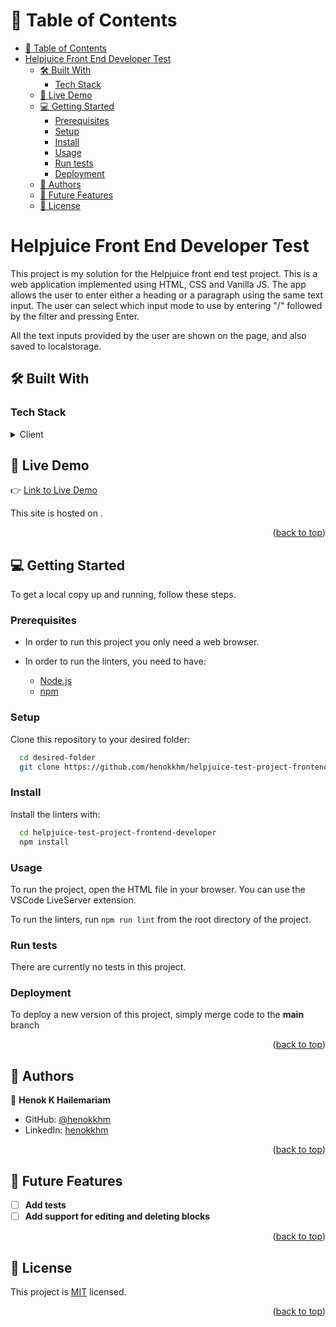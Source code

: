<a name="readme-top"></a>

<!-- TABLE OF CONTENTS -->

# 📗 Table of Contents

- [📗 Table of Contents](#-table-of-contents)
- [Helpjuice Front End Developer Test ](#helpjuice-front-end-developer-test-)
  - [🛠 Built With ](#-built-with-)
    - [Tech Stack ](#tech-stack-)
  - [🚀 Live Demo ](#-live-demo-)
  - [💻 Getting Started ](#-getting-started-)
    - [Prerequisites](#prerequisites)
    - [Setup](#setup)
    - [Install](#install)
    - [Usage](#usage)
    - [Run tests](#run-tests)
    - [Deployment](#deployment)
  - [👥 Authors ](#-authors-)
  - [🔭 Future Features ](#-future-features-)
  - [📝 License ](#-license-)

<!-- PROJECT DESCRIPTION -->

# Helpjuice Front End Developer Test <a name="about-project"></a>

This project is my solution for the Helpjuice front end test project. This is a web application implemented using HTML, CSS and Vanilla JS. The app allows the user to enter either a heading or a paragraph using the same text input. The user can select which input mode to use by entering "/" followed by the filter and pressing Enter. 

All the text inputs provided by the user are shown on the page, and also saved to localstorage.

## 🛠 Built With <a name="built-with"></a>

### Tech Stack <a name="tech-stack"></a>

<details>
  <summary>Client</summary>
  <ul>
    <li><a href="https://developer.mozilla.org/en-US/docs/Web/HTML">HTML</a></li>
    <li><a href="https://developer.mozilla.org/en-US/docs/Web/CSS">CSS</a></li>
    <li><a href="https://developer.mozilla.org/en-US/docs/Web/JavaScript">JavaScript</a></li>
  </ul>
</details>

</details>


<!-- LIVE DEMO -->

## 🚀 Live Demo <a name="live-demo"></a>

👉 [Link to Live Demo]()

This site is hosted on []().

<p align="right">(<a href="#readme-top">back to top</a>)</p>

<!-- GETTING STARTED -->

## 💻 Getting Started <a name="getting-started"></a>

To get a local copy up and running, follow these steps.

### Prerequisites

- In order to run this project you only need a web browser.

- In order to run the linters, you need to have:
  - <a href="https://nodejs.org/en/download">Node.js</a>
  - <a href="https://docs.npmjs.com/downloading-and-installing-node-js-and-npm">npm</a>

### Setup

Clone this repository to your desired folder:

```sh
  cd desired-folder
  git clone https://github.com/henokkhm/helpjuice-test-project-frontend-developer.git
```

### Install

Install the linters with:

```sh
  cd helpjuice-test-project-frontend-developer
  npm install
```

### Usage

To run the project, open the HTML file in your browser. You can use the VSCode LiveServer extension.

To run the linters, run `npm run lint` from the root directory of the project. 

### Run tests

There are currently no tests in this project.

### Deployment

To deploy a new version of this project, simply merge code to the **main** branch

<p align="right">(<a href="#readme-top">back to top</a>)</p>

<!-- AUTHORS -->

## 👥 Authors <a name="authors"></a>

👤 **Henok K Hailemariam**

- GitHub: [@henokkhm](https://github.com/henokkhm)
- LinkedIn: [henokkhm](https://www.linkedin.com/in/henokkhm/)

<p align="right">(<a href="#readme-top">back to top</a>)</p>

<!-- FUTURE FEATURES -->

## 🔭 Future Features <a name="future-features"></a>

- [ ] **Add tests**
- [ ] **Add support for editing and deleting blocks**

<p align="right">(<a href="#readme-top">back to top</a>)</p>

<!-- LICENSE -->

## 📝 License <a name="license"></a>

This project is [MIT](./LICENSE) licensed.

<p align="right">(<a href="#readme-top">back to top</a>)</p>
